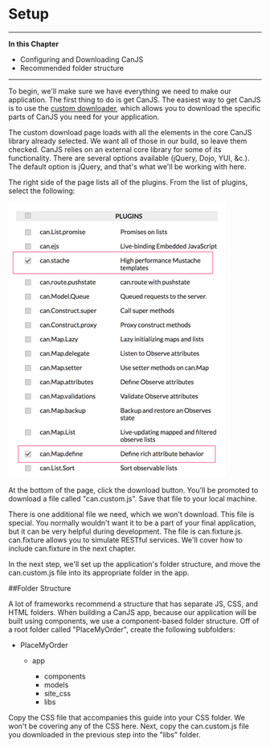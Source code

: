 # Setup <a name="setup"></a>

- - -
**In this Chapter**
 - Configuring and Downloading CanJS
 - Recommended folder structure

- - -

To begin, we'll make sure we have everything we need to make our application. The first thing to do is get CanJS. The easiest way to get CanJS is to use the [custom downloader](http://canjs.com/download.html), which allows you to download the specific parts of CanJS you need for your application.

The custom download page loads with all the elements in the core CanJS library already selected. We want all of those in our build, so leave them checked. CanJS relies on an external core library for some of its functionality. There are several options available (jQuery, Dojo, YUI, &c.). The default option is jQuery, and that's what we'll be working with here.

The right side of the page lists all of the plugins. From the list of plugins, select the following:

![CanJS plugins to select](images/setup/DownloadOptions.png)

At the bottom of the page, click the download button. You'll be promoted to download a file called "can.custom.js". Save that file to your local machine.

There is one additional file we need, which we won't download. This file is special. You normally wouldn't want it to be a part of your final application, but it can be very helpful during development. The file is can.fixture.js. can.fixture allows you to simulate RESTful services. We'll cover how to include can.fixture in the next chapter.

In the next step, we'll set up the application's folder structure, and move the can.custom.js file into its appropriate folder in the app.

##Folder Structure

A lot of frameworks recommend a structure that has separate JS, CSS, and HTML folders. When building a CanJS app, because our application will be built using components, we use a component-based folder structure. Off of a root folder called "PlaceMyOrder", create the following subfolders:

- PlaceMyOrder

	- app

        - components
    	- models
    	- site_css
    	- libs

Copy the CSS file that accompanies this guide into your CSS folder. We won't be covering any of the CSS here. Next, copy the can.custom.js file you downloaded in the previous step into the "libs" folder.
